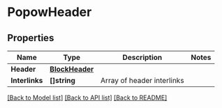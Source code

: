 # PopowHeader

## Properties

Name | Type | Description | Notes
------------ | ------------- | ------------- | -------------
**Header** | [**BlockHeader**](BlockHeader.md) |  | 
**Interlinks** | **[]string** | Array of header interlinks | 

[[Back to Model list]](../README.md#documentation-for-models) [[Back to API list]](../README.md#documentation-for-api-endpoints) [[Back to README]](../README.md)


